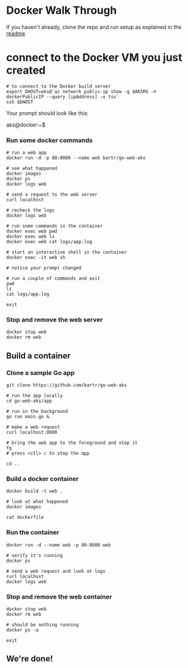 # Docker Walk Through

If you haven't already, clone the repo and run setup as explained in the [readme](README.md)

# connect to the Docker VM you just created

```
# to connect to the Docker build server
export DHOST=aks@`az network public-ip show -g $AKSRG -n dockerPublicIP --query [ipAddress] -o tsv`
ssh $DHOST
```

Your prompt should look like this:

aks@docker:~$

### Run some docker commands

```
# run a web app
docker run -d -p 80:8080 --name web bartr/go-web-aks

# see what happened
docker images
docker ps
docker logs web

# send a request to the web server
curl localhost

# recheck the logs
docker logs web

# run some commands in the container
docker exec web pwd
docker exec web ls
docker exec web cat logs/app.log

# start an interactive shell in the container
docker exec -it web sh

# notice your prompt changed

# run a couple of commands and exit
pwd
ls
cat logs/app.log

exit
```

### Stop and remove the web server

```
docker stop web
docker rm web
```

## Build a container

### Clone a sample Go app

```
git clone https://github.com/bartr/go-web-aks

# run the app locally
cd go-web-aks/app

# run in the background
go run main.go &

# make a web request
curl localhost:8080

# bring the web app to the foreground and stop it
fg
# press <ctl> c to stop the app

cd ..
```

### Build a docker container

```
docker build -t web .

# look at what happened
docker images

cat dockerfile
```

### Run the container

```
docker run -d --name web -p 80:8080 web

# verify it's running
docker ps

# send a web request and look at logs
curl localhost
docker logs web
```

### Stop and remove the web container

```
docker stop web
docker rm web

# should be nothing running
docker ps -a

exit
```

## We're done!
